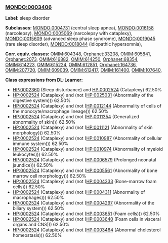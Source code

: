 
### [MONDO:0003406](http://purl.obolibrary.org/obo/MONDO_0003406)
**Label:** sleep disorder

**Subclasses:** [MONDO:0004731](http://purl.obolibrary.org/obo/MONDO_0004731) (central sleep apnea), [MONDO:0016158](http://purl.obolibrary.org/obo/MONDO_0016158) (narcolepsy), [MONDO:0005069](http://purl.obolibrary.org/obo/MONDO_0005069) (narcolepsy with cataplexy), [MONDO:0015609](http://purl.obolibrary.org/obo/MONDO_0015609) (advanced sleep phase syndrome), [MONDO:0019045](http://purl.obolibrary.org/obo/MONDO_0019045) (rare sleep disorder), [MONDO:0018044](http://purl.obolibrary.org/obo/MONDO_0018044) (idiopathic hypersomnia), 

**Corr. equiv. classes:** [OMIM:604348](http://purl.obolibrary.org/obo/OMIM_604348), [Orphanet:33208](http://www.orpha.net/ORDO/Orphanet_33208), [OMIM:605841](http://purl.obolibrary.org/obo/OMIM_605841), [Orphanet:2073](http://www.orpha.net/ORDO/Orphanet_2073), [OMIM:616882](http://purl.obolibrary.org/obo/OMIM_616882), [OMIM:614250](http://purl.obolibrary.org/obo/OMIM_614250), [Orphanet:68354](http://www.orpha.net/ORDO/Orphanet_68354), [OMIM:614223](http://purl.obolibrary.org/obo/OMIM_614223), [OMIM:615224](http://purl.obolibrary.org/obo/OMIM_615224), [OMIM:612851](http://purl.obolibrary.org/obo/OMIM_612851), [Orphanet:164736](http://www.orpha.net/ORDO/Orphanet_164736), [OMIM:207720](http://purl.obolibrary.org/obo/OMIM_207720), [OMIM:609039](http://purl.obolibrary.org/obo/OMIM_609039), [OMIM:612417](http://purl.obolibrary.org/obo/OMIM_612417), [OMIM:161400](http://purl.obolibrary.org/obo/OMIM_161400), [OMIM:107640](http://purl.obolibrary.org/obo/OMIM_107640), 

**Class expressions from DL-Learner:**

- [HP:0002360](http://purl.obolibrary.org/obo/HP_0002360) (Sleep disturbance) and [HP:0002524](http://purl.obolibrary.org/obo/HP_0002524) (Cataplexy) 62.50%
- [HP:0002524](http://purl.obolibrary.org/obo/HP_0002524) (Cataplexy) and (not ([HP:0025031](http://purl.obolibrary.org/obo/HP_0025031) (Abnormality of the digestive system))) 62.50%
- [HP:0002524](http://purl.obolibrary.org/obo/HP_0002524) (Cataplexy) and (not ([HP:0012144](http://purl.obolibrary.org/obo/HP_0012144) (Abnormality of cells of the monocyte/macrophage lineage))) 62.50%
- [HP:0002524](http://purl.obolibrary.org/obo/HP_0002524) (Cataplexy) and (not ([HP:0011354](http://purl.obolibrary.org/obo/HP_0011354) (Generalized abnormality of skin))) 62.50%
- [HP:0002524](http://purl.obolibrary.org/obo/HP_0002524) (Cataplexy) and (not ([HP:0011121](http://purl.obolibrary.org/obo/HP_0011121) (Abnormality of skin morphology))) 62.50%
- [HP:0002524](http://purl.obolibrary.org/obo/HP_0002524) (Cataplexy) and (not ([HP:0010987](http://purl.obolibrary.org/obo/HP_0010987) (Abnormality of cellular immune system))) 62.50%
- [HP:0002524](http://purl.obolibrary.org/obo/HP_0002524) (Cataplexy) and (not ([HP:0010974](http://purl.obolibrary.org/obo/HP_0010974) (Abnormality of myeloid leukocytes))) 62.50%
- [HP:0002524](http://purl.obolibrary.org/obo/HP_0002524) (Cataplexy) and (not ([HP:0006579](http://purl.obolibrary.org/obo/HP_0006579) (Prolonged neonatal jaundice))) 62.50%
- [HP:0002524](http://purl.obolibrary.org/obo/HP_0002524) (Cataplexy) and (not ([HP:0005561](http://purl.obolibrary.org/obo/HP_0005561) (Abnormality of bone marrow cell morphology))) 62.50%
- [HP:0002524](http://purl.obolibrary.org/obo/HP_0002524) (Cataplexy) and (not ([HP:0004333](http://purl.obolibrary.org/obo/HP_0004333) (Bone-marrow foam cells))) 62.50%
- [HP:0002524](http://purl.obolibrary.org/obo/HP_0002524) (Cataplexy) and (not ([HP:0004311](http://purl.obolibrary.org/obo/HP_0004311) (Abnormality of macrophages))) 62.50%
- [HP:0002524](http://purl.obolibrary.org/obo/HP_0002524) (Cataplexy) and (not ([HP:0004297](http://purl.obolibrary.org/obo/HP_0004297) (Abnormality of the biliary system))) 62.50%
- [HP:0002524](http://purl.obolibrary.org/obo/HP_0002524) (Cataplexy) and (not ([HP:0003651](http://purl.obolibrary.org/obo/HP_0003651) (Foam cells))) 62.50%
- [HP:0002524](http://purl.obolibrary.org/obo/HP_0002524) (Cataplexy) and (not ([HP:0003640](http://purl.obolibrary.org/obo/HP_0003640) (Foam cells in visceral organs and CNS))) 62.50%
- [HP:0002524](http://purl.obolibrary.org/obo/HP_0002524) (Cataplexy) and (not ([HP:0003464](http://purl.obolibrary.org/obo/HP_0003464) (Abnormal cholesterol homeostasis))) 62.50%


